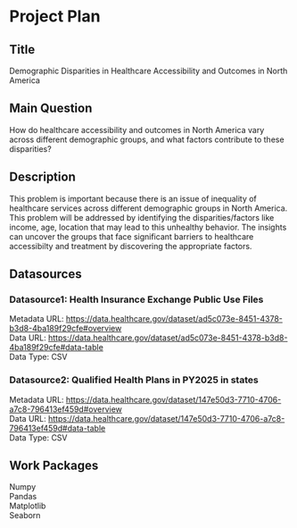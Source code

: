 # Project Plan

## Title
Demographic Disparities in Healthcare Accessibility and Outcomes in North America

## Main Question
How do healthcare accessibility and outcomes in North America vary across different demographic groups, and what factors contribute to these disparities?

## Description
This problem is important because there is an issue of inequality of healthcare services across different demographic groups in North America. This problem will be addressed by identifying the disparities/factors like income, age, location that may lead to this unhealthy behavior. The insights can uncover the groups that face significant barriers to healthcare accessibilty and treatment by discovering the appropriate factors.

## Datasources

### Datasource1: Health Insurance Exchange Public Use Files
Metadata URL: https://data.healthcare.gov/dataset/ad5c073e-8451-4378-b3d8-4ba189f29cfe#overview  
Data URL: https://data.healthcare.gov/dataset/ad5c073e-8451-4378-b3d8-4ba189f29cfe#data-table  
Data Type: CSV

### Datasource2: Qualified Health Plans in PY2025 in states  
Metadata URL: https://data.healthcare.gov/dataset/147e50d3-7710-4706-a7c8-796413ef459d#overview  
Data URL: https://data.healthcare.gov/dataset/147e50d3-7710-4706-a7c8-796413ef459d#data-table  
Data Type: CSV

## Work Packages
Numpy  
Pandas  
Matplotlib  
Seaborn
